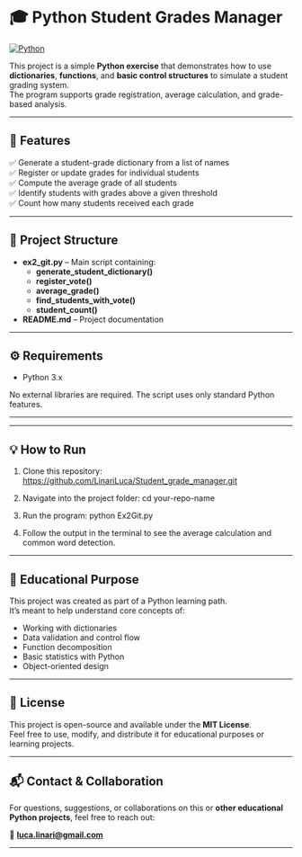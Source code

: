 # 🎓 Python Student Grades Manager

[![Python](https://img.shields.io/badge/Python-3.8%2B-blue?logo=python)](https://www.python.org/downloads/)

This project is a simple **Python exercise** that demonstrates how to use **dictionaries**, **functions**, and **basic control structures** to simulate a student grading system.  
The program supports grade registration, average calculation, and grade-based analysis.

---

## 🚀 Features

✅ Generate a student-grade dictionary from a list of names  
✅ Register or update grades for individual students  
✅ Compute the average grade of all students  
✅ Identify students with grades above a given threshold  
✅ Count how many students received each grade  

---

## 📂 Project Structure

- **ex2_git.py** – Main script containing:
  - **generate_student_dictionary()**
  - **register_vote()**
  - **average_grade()**
  - **find_students_with_vote()**
  - **student_count()**
- **README.md** – Project documentation

---

## ⚙️ Requirements

- Python 3.x

No external libraries are required. The script uses only standard Python features.

---

---

## 💡 How to Run 

1. Clone this repository: https://github.com/LinariLuca/Student_grade_manager.git

2. Navigate into the project folder: cd your-repo-name

3. Run the program: python Ex2Git.py

4. Follow the output in the terminal to see the average calculation and common word detection.

---

## 🧠 Educational Purpose

This project was created as part of a Python learning path.  
It’s meant to help understand core concepts of:
- Working with dictionaries
- Data validation and control flow
- Function decomposition
- Basic statistics with Python
- Object-oriented design

---

## 📄 License

This project is open-source and available under the **MIT License**.  
Feel free to use, modify, and distribute it for educational purposes or learning projects.

---

## 📬 Contact & Collaboration

For questions, suggestions, or collaborations on this or **other educational Python projects**, feel free to reach out:

📧 **luca.linari@gmail.com**

---
